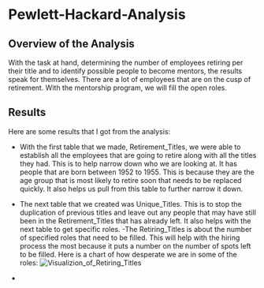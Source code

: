 # Pewlett-Hackard-Analysis

## Overview of the Analysis
With the task at hand, determining the number of employees retiring per their title and to identify possible people to become mentors, the results speak for themselves. There are a lot of employees that are on the cusp of retirement. With the mentorship program, we will fill the open roles.

## Results

Here are some results that I got from the analysis:

- With the first table that we made, Retirement_Titles, we were able to establish all the employees that are going to retire along with all the titles they had. This is to help narrow down who we are looking at. It has people that are born between 1952 to 1955. This is because they are the age group that is most likely to retire soon that needs to be replaced quickly. It also helps us pull from this table to further narrow it down.
- The next table that we created was Unique_Titles. This is to stop the duplication of previous titles and leave out any people that may have still been in the Retirement_Titles that has already left. It also helps with the next table to get specific roles.
-The Retiring_Titles is about the number of specified roles that need to be filled. This will help with the hiring process the most because it puts a number on the number of spots left to be filled. Here is a chart of how desperate we are in some of the roles:
![Visualizion_of_Retiring_Titles](https://user-images.githubusercontent.com/114030563/216788572-ddb0768d-0666-4677-a1cf-ca905a8fe6d9.png)

-

